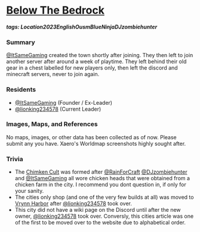 [Below The Bedrock](#below-the-bedrock)
=======================================

_**tags: Location2023EnglishOusmBlueNinjaDJzombiehunter**_

### Summary

[@ItSameGaming](itsamegaming) created the town shortly after joining. They then left to join another server after around a week of playtime. They left behind their old gear in a chest labelled for new players only, then left the discord and minecraft servers, never to join again.

### Residents

*   [@ItSameGaming](#itsamegaming) (Founder / Ex-Leader)
*   [@lionking234578](#lionking) (Current Leader)

### Images, Maps, and References

No maps, images, or other data has been collected as of now. Please submit any you have. Xaero's Worldmap screenshots highly sought after.

### Trivia

*   The [Chimken Cult](#chicken-cult) was formed after [@RainForCraft](#rainforcraft) [@DJzombiehunter](#djzombiehunter) and [@ItSameGaming](itsamegaming) all wore chicken heads that were obtained from a chicken farm in the city. I recommend you dont question in, if only for your sanity.
*   The cities only shop (and one of the very few builds at all) was moved to [Vrynn Harbor](#vrynn-harbor) after [@lionking234578](#lionking) took over.
*   This city did not have a wiki page on the Discord until after the new owner, [@lionking234578](#lionking) took over. Conversly, this cities article was one of the first to be moved over to the website due to alphabetical order.